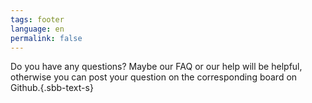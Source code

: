 ```yaml
---
tags: footer
language: en
permalink: false
---
```

Do you have any questions? Maybe our <sbb-link variant="inline" href="/{{page.lang}}/design-system/getting-started/faq/">FAQ</sbb-link> or our <sbb-link variant="inline" href="/{{page.lang}}/design-system/getting-started/help/">help</sbb-link> will be helpful, otherwise you can post your question on the corresponding <sbb-link variant="inline" href="/{{page.lang}}/design-system/organisation/contributing/">board</sbb-link> on Github.{.sbb-text-s}